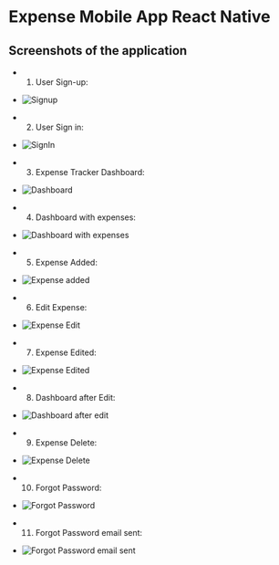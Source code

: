 # Expense Mobile App React Native

## Screenshots of the application

* 1) User Sign-up:
* ![Signup](https://github.com/usmanmehmood-12/Expense-react-native/assets/67166880/4ca3b9d6-8548-41a8-86d0-b7d168d7ddbc)

* 2) User Sign in:
* ![SignIn](https://github.com/usmanmehmood-12/Expense-react-native/assets/67166880/58762ba0-b26b-4590-917f-d64317f17ea4)

* 3) Expense Tracker Dashboard:
* ![Dashboard](https://github.com/usmanmehmood-12/Expense-react-native/assets/67166880/6f3ac06c-63a3-4a03-b979-d96f5990af92)

* 4) Dashboard with expenses:
* ![Dashboard with expenses](https://github.com/usmanmehmood-12/Expense-react-native/assets/67166880/2a0b22df-f93b-46b0-9278-a2896d73f979)

* 5) Expense Added:
* ![Expense added](https://github.com/usmanmehmood-12/Expense-react-native/assets/67166880/1d1e1991-4c3a-4dbf-bbc1-e8b9ce51e97d)

* 6) Edit Expense:
* ![Expense Edit](https://github.com/usmanmehmood-12/Expense-react-native/assets/67166880/07f5bc08-b27a-4a32-9ed9-f164f0fdef80)

* 7) Expense Edited:
* ![Expense Edited](https://github.com/usmanmehmood-12/Expense-react-native/assets/67166880/8dd0f62d-ca9b-4a76-9431-a95b5c0761ee)

* 8) Dashboard after Edit:
* ![Dashboard after edit](https://github.com/usmanmehmood-12/Expense-react-native/assets/67166880/1c05dac3-7364-4eda-ada4-6e0b7d12a3b9)

* 9) Expense Delete:
* ![Expense Delete](https://github.com/usmanmehmood-12/Expense-react-native/assets/67166880/662c7fe4-bbe6-40ee-bebf-a24c26f5cf87)

* 10) Forgot Password:
* ![Forgot Password](https://github.com/usmanmehmood-12/Expense-react-native/assets/67166880/3975222e-8a22-4e53-bdcb-fe213f2a1feb)

* 11) Forgot Password email sent:
* ![Forgot Password email sent](https://github.com/usmanmehmood-12/Expense-react-native/assets/67166880/b4bb11a9-26c7-48f4-bd88-d2cd42498943)

